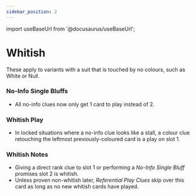 ```yaml
---
sidebar_position: 2
---
```


import useBaseUrl from '@docusaurus/useBaseUrl';

# Whitish

These apply to variants with a suit that is touched by no colours, such as White or Null.

### No-Info Single Bluffs
- All no-info clues now only get 1 card to play instead of 2.

### Whitish Play
- In locked situations where a no-info clue looks like a stall, a colour clue retouching the leftmost previously-coloured card is a play on slot 1.

### Whitish Notes
- Giving a direct rank clue to slot 1 or performing a *No-Info Single Bluff* promises slot 2 is whitish.
- Unless proven non-whitish later, *Referential Play Clues* skip over this card as long as no new whitish cards have played.